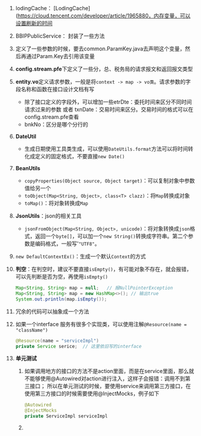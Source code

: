 1. lodingCache： [LodingCache](https://cloud.tencent.com/developer/article/1965880，内存变量，可以设置刷新的时间

2. BBIPPublicService： 封装了一些方法

3. 定义了一些参数的时候，要去common.ParamKey.java去声明这个变量，然后再通过Param.Key去引用该变量

4. **config.stream.pfe**下定义了一些分，总、税务局的请求报文和返回报文类型

5. **entity.vo**定义请求参数，一般是将`context -> map -> vo类`。请求参数的字段名称和函数在接口设计文档有写

   - 除了接口定义的字段外，可以增加一些etrDte：委托时间来区分不同时间请求过来的参数 或者 txnDate：交易时间来区分。交易时间的格式可以在config.stream.pfe查看
   - bnkNo：区分是哪个分行的

6. **DateUtil**

   - 生成日期使用工具类生成，可以使用`DateUtils.format`方法可以将时间转化成定义的固定格式，不要直接`new Date()`

7. **BeanUtils**

   - `copyProperties(Object source, Object target)`：可以复制对象中参数值给另一个
   - `toObject(Map<String, Object>, class<T> clazz)`：将`Map`转换成对象
   - `toMap()`：将对象转换成`Map`

8. **JsonUtils**：json的相关工具

   - `jsonFromObject(Map<String, Object>, unicode)`：将对象转换成`json`格式，返回一个`byte[]`，可以加一个`new String()`转换成字符串。第二个参数是编码格式，一般写'`"UTF8"`。

9. `new DefaultContextEx()`：生成一个默认`Context`的方式

10. **判空**：在判空时，建议不要直接`isEmpty()`，有可能对象不存在，就会报错，可以先判断是否为空，再使用`isEmpty()`

    ```java
    Map<String, String> map = null;   // 报NullPointerException
    Map<String, String> map = new HashMap<>(); // 输出true
    System.out.println(map.isEmpty());  
    ```

11. 冗余的代码可以抽象成一个方法

12. 如果一个interface 服务有很多个实现类，可以使用注解`@Resource(name = "className")`

    ```java
    @Resource(name = "serviceImpl")
    private Service serice;  // 这里依旧写的interface
    ```

12. **单元测试**

    1. 如果调用地方的接口的方法不是action里面，而是在service里面，那么就不能够使用@Autowired对action进行注入，这样子会报错：调用不到第三接口；   所以在单元测试的时候，要使用service来调用第三方接口，在使用第三方接口的时候需要使用@InjectMocks，例子如下
    
       ```java
       @Autowired
       @InjectMocks
       private ServiceImpl serviceImpl
       ```
    
    2. 
    
    















